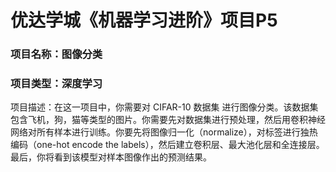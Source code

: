 # 优达学城《机器学习进阶》项目P5

### 项目名称：图像分类

### 项目类型：深度学习

项目描述：在这一项目中，你需要对 CIFAR-10 数据集 进行图像分类。该数据集包含飞机，狗，猫等类型的图片。你需要先对数据集进行预处理，然后用卷积神经网络对所有样本进行训练。你要先将图像归一化（normalize），对标签进行独热编码（one-hot encode the labels），然后建立卷积层、最大池化层和全连接层。最后，你将看到该模型对样本图像作出的预测结果。
